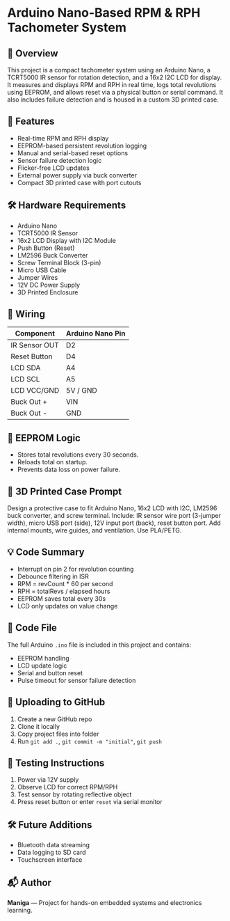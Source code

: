 # Arduino Nano-Based RPM & RPH Tachometer System

## 📖 Overview
This project is a compact tachometer system using an Arduino Nano, a TCRT5000 IR sensor for rotation detection, and a 16x2 I2C LCD for display. It measures and displays RPM and RPH in real time, logs total revolutions using EEPROM, and allows reset via a physical button or serial command. It also includes failure detection and is housed in a custom 3D printed case.

## 🚀 Features
- Real-time RPM and RPH display
- EEPROM-based persistent revolution logging
- Manual and serial-based reset options
- Sensor failure detection logic
- Flicker-free LCD updates
- External power supply via buck converter
- Compact 3D printed case with port cutouts

## 🛠️ Hardware Requirements
- Arduino Nano
- TCRT5000 IR Sensor
- 16x2 LCD Display with I2C Module
- Push Button (Reset)
- LM2596 Buck Converter
- Screw Terminal Block (3-pin)
- Micro USB Cable
- Jumper Wires
- 12V DC Power Supply
- 3D Printed Enclosure

## 🔌 Wiring
| Component     | Arduino Nano Pin |
|---------------|------------------|
| IR Sensor OUT | D2               |
| Reset Button  | D4               |
| LCD SDA       | A4               |
| LCD SCL       | A5               |
| LCD VCC/GND   | 5V / GND         |
| Buck Out +    | VIN              |
| Buck Out -    | GND              |

## 💾 EEPROM Logic
- Stores total revolutions every 30 seconds.
- Reloads total on startup.
- Prevents data loss on power failure.

## 🔧 3D Printed Case Prompt
Design a protective case to fit Arduino Nano, 16x2 LCD with I2C, LM2596 buck converter, and screw terminal. Include: IR sensor wire port (3-jumper width), micro USB port (side), 12V input port (back), reset button port. Add internal mounts, wire guides, and ventilation. Use PLA/PETG.

## 💡 Code Summary
- Interrupt on pin 2 for revolution counting
- Debounce filtering in ISR
- RPM = revCount * 60 per second
- RPH = totalRevs / elapsed hours
- EEPROM saves total every 30s
- LCD only updates on value change

## 📄 Code File
The full Arduino `.ino` file is included in this project and contains:
- EEPROM handling
- LCD update logic
- Serial and button reset
- Pulse timeout for sensor failure detection

## 🔄 Uploading to GitHub
1. Create a new GitHub repo
2. Clone it locally
3. Copy project files into folder
4. Run `git add .`, `git commit -m "initial"`, `git push`

## 🧪 Testing Instructions
1. Power via 12V supply
2. Observe LCD for correct RPM/RPH
3. Test sensor by rotating reflective object
4. Press reset button or enter `reset` via serial monitor

## 🛠 Future Additions
- Bluetooth data streaming
- Data logging to SD card
- Touchscreen interface

## 📬 Author
**Maniga** — Project for hands-on embedded systems and electronics learning.

